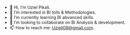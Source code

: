 - 👋 Hi, I’m Uziel Pikali.
- 👀 I’m interested in BI tolls & Methodologies.
- 🌱 I’m currently learning BI abvanced skills.
- 💞️ I’m looking to collaborate on BI Analysis & development.
- 📫 How to reach me: Uzieli08@gmail.com.

